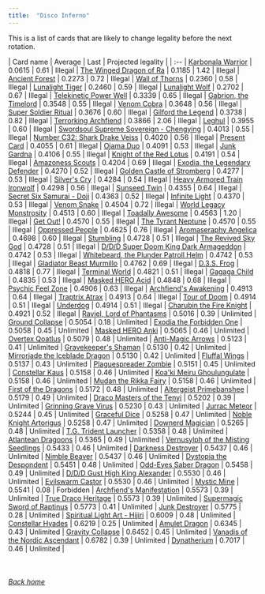 ```yaml
---
title:  "Disco Inferno"
---
```


This is a list of cards that are likely to change legality before the next rotation.

| Card name | Average | Last | Projected legality |
| :-- |
[Karbonala Warrior](https://db.ygoprodeck.com/card/?search=Karbonala%20Warrior) | 0.0615 | 0.61 | Illegal |
[The Winged Dragon of Ra](https://db.ygoprodeck.com/card/?search=The%20Winged%20Dragon%20of%20Ra) | 0.1185 | 1.42 | Illegal |
[Ancient Forest](https://db.ygoprodeck.com/card/?search=Ancient%20Forest) | 0.2273 | 0.72 | Illegal |
[Wall of Thorns](https://db.ygoprodeck.com/card/?search=Wall%20of%20Thorns) | 0.2360 | 0.58 | Illegal |
[Lunalight Tiger](https://db.ygoprodeck.com/card/?search=Lunalight%20Tiger) | 0.2460 | 0.59 | Illegal |
[Lunalight Wolf](https://db.ygoprodeck.com/card/?search=Lunalight%20Wolf) | 0.2702 | 0.67 | Illegal |
[Telekinetic Power Well](https://db.ygoprodeck.com/card/?search=Telekinetic%20Power%20Well) | 0.3339 | 0.65 | Illegal |
[Gabrion, the Timelord](https://db.ygoprodeck.com/card/?search=Gabrion,%20the%20Timelord) | 0.3548 | 0.55 | Illegal |
[Venom Cobra](https://db.ygoprodeck.com/card/?search=Venom%20Cobra) | 0.3648 | 0.56 | Illegal |
[Super Soldier Ritual](https://db.ygoprodeck.com/card/?search=Super%20Soldier%20Ritual) | 0.3676 | 0.60 | Illegal |
[Gilford the Legend](https://db.ygoprodeck.com/card/?search=Gilford%20the%20Legend) | 0.3738 | 0.82 | Illegal |
[Terrorking Archfiend](https://db.ygoprodeck.com/card/?search=Terrorking%20Archfiend) | 0.3866 | 2.06 | Illegal |
[Leghul](https://db.ygoprodeck.com/card/?search=Leghul) | 0.3955 | 0.60 | Illegal |
[Swordsoul Supreme Sovereign - Chengying](https://db.ygoprodeck.com/card/?search=Swordsoul%20Supreme%20Sovereign%20-%20Chengying) | 0.4013 | 0.55 | Illegal |
[Number C32: Shark Drake Veiss](https://db.ygoprodeck.com/card/?search=Number%20C32:%20Shark%20Drake%20Veiss) | 0.4020 | 0.56 | Illegal |
[Present Card](https://db.ygoprodeck.com/card/?search=Present%20Card) | 0.4055 | 0.61 | Illegal |
[Ojama Duo](https://db.ygoprodeck.com/card/?search=Ojama%20Duo) | 0.4091 | 0.53 | Illegal |
[Junk Gardna](https://db.ygoprodeck.com/card/?search=Junk%20Gardna) | 0.4106 | 0.55 | Illegal |
[Knight of the Red Lotus](https://db.ygoprodeck.com/card/?search=Knight%20of%20the%20Red%20Lotus) | 0.4191 | 0.54 | Illegal |
[Amazoness Scouts](https://db.ygoprodeck.com/card/?search=Amazoness%20Scouts) | 0.4204 | 0.69 | Illegal |
[Exodia, the Legendary Defender](https://db.ygoprodeck.com/card/?search=Exodia,%20the%20Legendary%20Defender) | 0.4270 | 0.52 | Illegal |
[Golden Castle of Stromberg](https://db.ygoprodeck.com/card/?search=Golden%20Castle%20of%20Stromberg) | 0.4277 | 0.53 | Illegal |
[Silver's Cry](https://db.ygoprodeck.com/card/?search=Silver's%20Cry) | 0.4284 | 0.54 | Illegal |
[Heavy Armored Train Ironwolf](https://db.ygoprodeck.com/card/?search=Heavy%20Armored%20Train%20Ironwolf) | 0.4298 | 0.56 | Illegal |
[Sunseed Twin](https://db.ygoprodeck.com/card/?search=Sunseed%20Twin) | 0.4355 | 0.64 | Illegal |
[Secret Six Samurai - Doji](https://db.ygoprodeck.com/card/?search=Secret%20Six%20Samurai%20-%20Doji) | 0.4363 | 0.52 | Illegal |
[Infinite Light](https://db.ygoprodeck.com/card/?search=Infinite%20Light) | 0.4370 | 0.53 | Illegal |
[Venom Snake](https://db.ygoprodeck.com/card/?search=Venom%20Snake) | 0.4504 | 0.72 | Illegal |
[World Legacy Monstrosity](https://db.ygoprodeck.com/card/?search=World%20Legacy%20Monstrosity) | 0.4513 | 0.60 | Illegal |
[Toadally Awesome](https://db.ygoprodeck.com/card/?search=Toadally%20Awesome) | 0.4563 | 1.20 | Illegal |
[Get Out!](https://db.ygoprodeck.com/card/?search=Get%20Out!) | 0.4570 | 0.55 | Illegal |
[The Tyrant Neptune](https://db.ygoprodeck.com/card/?search=The%20Tyrant%20Neptune) | 0.4570 | 0.55 | Illegal |
[Oppressed People](https://db.ygoprodeck.com/card/?search=Oppressed%20People) | 0.4625 | 0.76 | Illegal |
[Aromaseraphy Angelica](https://db.ygoprodeck.com/card/?search=Aromaseraphy%20Angelica) | 0.4698 | 0.60 | Illegal |
[Stumbling](https://db.ygoprodeck.com/card/?search=Stumbling) | 0.4728 | 0.51 | Illegal |
[The Revived Sky God](https://db.ygoprodeck.com/card/?search=The%20Revived%20Sky%20God) | 0.4728 | 0.51 | Illegal |
[D/D/D Super Doom King Dark Armageddon](https://db.ygoprodeck.com/card/?search=D/D/D%20Super%20Doom%20King%20Dark%20Armageddon) | 0.4742 | 0.53 | Illegal |
[Whitebeard, the Plunder Patroll Helm](https://db.ygoprodeck.com/card/?search=Whitebeard,%20the%20Plunder%20Patroll%20Helm) | 0.4742 | 0.53 | Illegal |
[Gladiator Beast Murmillo](https://db.ygoprodeck.com/card/?search=Gladiator%20Beast%20Murmillo) | 0.4762 | 0.69 | Illegal |
[D.3.S. Frog](https://db.ygoprodeck.com/card/?search=D.3.S.%20Frog) | 0.4818 | 0.77 | Illegal |
[Terminal World](https://db.ygoprodeck.com/card/?search=Terminal%20World) | 0.4821 | 0.51 | Illegal |
[Gagaga Child](https://db.ygoprodeck.com/card/?search=Gagaga%20Child) | 0.4835 | 0.53 | Illegal |
[Masked HERO Acid](https://db.ygoprodeck.com/card/?search=Masked%20HERO%20Acid) | 0.4848 | 0.68 | Illegal |
[Psychic Feel Zone](https://db.ygoprodeck.com/card/?search=Psychic%20Feel%20Zone) | 0.4906 | 0.63 | Illegal |
[Archfiend's Awakening](https://db.ygoprodeck.com/card/?search=Archfiend's%20Awakening) | 0.4913 | 0.64 | Illegal |
[Traptrix Atrax](https://db.ygoprodeck.com/card/?search=Traptrix%20Atrax) | 0.4913 | 0.64 | Illegal |
[Tour of Doom](https://db.ygoprodeck.com/card/?search=Tour%20of%20Doom) | 0.4914 | 0.51 | Illegal |
[Underdog](https://db.ygoprodeck.com/card/?search=Underdog) | 0.4914 | 0.51 | Illegal |
[Charubin the Fire Knight](https://db.ygoprodeck.com/card/?search=Charubin%20the%20Fire%20Knight) | 0.4921 | 0.52 | Illegal |
[Raviel, Lord of Phantasms](https://db.ygoprodeck.com/card/?search=Raviel,%20Lord%20of%20Phantasms) | 0.5016 | 0.39 | Unlimited |
[Ground Collapse](https://db.ygoprodeck.com/card/?search=Ground%20Collapse) | 0.5054 | 0.18 | Unlimited |
[Exodia the Forbidden One](https://db.ygoprodeck.com/card/?search=Exodia%20the%20Forbidden%20One) | 0.5058 | 0.45 | Unlimited |
[Masked HERO Anki](https://db.ygoprodeck.com/card/?search=Masked%20HERO%20Anki) | 0.5065 | 0.46 | Unlimited |
[Overtex Qoatlus](https://db.ygoprodeck.com/card/?search=Overtex%20Qoatlus) | 0.5079 | 0.48 | Unlimited |
[Anti-Magic Arrows](https://db.ygoprodeck.com/card/?search=Anti-Magic%20Arrows) | 0.5123 | 0.41 | Unlimited |
[Gravekeeper's Shaman](https://db.ygoprodeck.com/card/?search=Gravekeeper's%20Shaman) | 0.5130 | 0.42 | Unlimited |
[Mirrorjade the Iceblade Dragon](https://db.ygoprodeck.com/card/?search=Mirrorjade%20the%20Iceblade%20Dragon) | 0.5130 | 0.42 | Unlimited |
[Fluffal Wings](https://db.ygoprodeck.com/card/?search=Fluffal%20Wings) | 0.5137 | 0.43 | Unlimited |
[Plaguespreader Zombie](https://db.ygoprodeck.com/card/?search=Plaguespreader%20Zombie) | 0.5151 | 0.45 | Unlimited |
[Constellar Kaus](https://db.ygoprodeck.com/card/?search=Constellar%20Kaus) | 0.5158 | 0.46 | Unlimited |
[Koa'ki Meiru Ghoulungulate](https://db.ygoprodeck.com/card/?search=Koa'ki%20Meiru%20Ghoulungulate) | 0.5158 | 0.46 | Unlimited |
[Mudan the Rikka Fairy](https://db.ygoprodeck.com/card/?search=Mudan%20the%20Rikka%20Fairy) | 0.5158 | 0.46 | Unlimited |
[First of the Dragons](https://db.ygoprodeck.com/card/?search=First%20of%20the%20Dragons) | 0.5172 | 0.48 | Unlimited |
[Altergeist Primebanshee](https://db.ygoprodeck.com/card/?search=Altergeist%20Primebanshee) | 0.5179 | 0.49 | Unlimited |
[Draco Masters of the Tenyi](https://db.ygoprodeck.com/card/?search=Draco%20Masters%20of%20the%20Tenyi) | 0.5202 | 0.39 | Unlimited |
[Grinning Grave Virus](https://db.ygoprodeck.com/card/?search=Grinning%20Grave%20Virus) | 0.5230 | 0.43 | Unlimited |
[Jurrac Meteor](https://db.ygoprodeck.com/card/?search=Jurrac%20Meteor) | 0.5244 | 0.45 | Unlimited |
[Graceful Dice](https://db.ygoprodeck.com/card/?search=Graceful%20Dice) | 0.5258 | 0.47 | Unlimited |
[Noble Knight Artorigus](https://db.ygoprodeck.com/card/?search=Noble%20Knight%20Artorigus) | 0.5258 | 0.47 | Unlimited |
[Downerd Magician](https://db.ygoprodeck.com/card/?search=Downerd%20Magician) | 0.5265 | 0.48 | Unlimited |
[T.G. Trident Launcher](https://db.ygoprodeck.com/card/?search=T.G.%20Trident%20Launcher) | 0.5358 | 0.48 | Unlimited |
[Atlantean Dragoons](https://db.ygoprodeck.com/card/?search=Atlantean%20Dragoons) | 0.5365 | 0.49 | Unlimited |
[Vernusylph of the Misting Seedlings](https://db.ygoprodeck.com/card/?search=Vernusylph%20of%20the%20Misting%20Seedlings) | 0.5433 | 0.46 | Unlimited |
[Darkness Destroyer](https://db.ygoprodeck.com/card/?search=Darkness%20Destroyer) | 0.5437 | 0.46 | Unlimited |
[Nimble Beaver](https://db.ygoprodeck.com/card/?search=Nimble%20Beaver) | 0.5437 | 0.46 | Unlimited |
[Dystopia the Despondent](https://db.ygoprodeck.com/card/?search=Dystopia%20the%20Despondent) | 0.5451 | 0.48 | Unlimited |
[Odd-Eyes Saber Dragon](https://db.ygoprodeck.com/card/?search=Odd-Eyes%20Saber%20Dragon) | 0.5458 | 0.49 | Unlimited |
[D/D/D Gust High King Alexander](https://db.ygoprodeck.com/card/?search=D/D/D%20Gust%20High%20King%20Alexander) | 0.5530 | 0.46 | Unlimited |
[Evilswarm Castor](https://db.ygoprodeck.com/card/?search=Evilswarm%20Castor) | 0.5530 | 0.46 | Unlimited |
[Mystic Mine](https://db.ygoprodeck.com/card/?search=Mystic%20Mine) | 0.5541 | 0.08 | Forbidden |
[Archfiend's Manifestation](https://db.ygoprodeck.com/card/?search=Archfiend's%20Manifestation) | 0.5573 | 0.39 | Unlimited |
[True Draco Heritage](https://db.ygoprodeck.com/card/?search=True%20Draco%20Heritage) | 0.5573 | 0.39 | Unlimited |
[Supermagic Sword of Raptinus](https://db.ygoprodeck.com/card/?search=Supermagic%20Sword%20of%20Raptinus) | 0.5773 | 0.41 | Unlimited |
[Junk Destroyer](https://db.ygoprodeck.com/card/?search=Junk%20Destroyer) | 0.5775 | 0.28 | Unlimited |
[Spiritual Light Art - Hijiri](https://db.ygoprodeck.com/card/?search=Spiritual%20Light%20Art%20-%20Hijiri) | 0.6009 | 0.48 | Unlimited |
[Constellar Hyades](https://db.ygoprodeck.com/card/?search=Constellar%20Hyades) | 0.6219 | 0.25 | Unlimited |
[Amulet Dragon](https://db.ygoprodeck.com/card/?search=Amulet%20Dragon) | 0.6345 | 0.43 | Unlimited |
[Gravity Collapse](https://db.ygoprodeck.com/card/?search=Gravity%20Collapse) | 0.6452 | 0.45 | Unlimited |
[Vanadis of the Nordic Ascendant](https://db.ygoprodeck.com/card/?search=Vanadis%20of%20the%20Nordic%20Ascendant) | 0.6782 | 0.39 | Unlimited |
[Dynatherium](https://db.ygoprodeck.com/card/?search=Dynatherium) | 0.7017 | 0.46 | Unlimited |

<br>

###### [Back home](index)